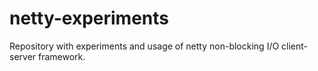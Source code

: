 # netty-experiments
Repository with experiments and usage of netty non-blocking I/O client-server framework.
